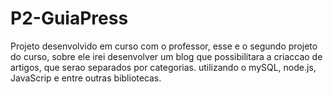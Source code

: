 # P2-GuiaPress
Projeto desenvolvido em curso com o professor, esse e o segundo projeto do curso, sobre ele irei desenvolver um blog que possibilitara a criaccao de artigos, que serao separados por categorias. utilizando o mySQL, node.js, JavaScrip e entre outras bibliotecas.
